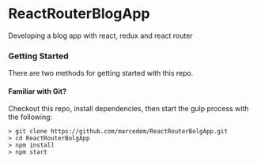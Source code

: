 # ReactRouterBlogApp

Developing a blog app with react, redux and react router

### Getting Started

There are two methods for getting started with this repo.

#### Familiar with Git?
Checkout this repo, install dependencies, then start the gulp process with the following:

```
> git clone https://github.com/marcedem/ReactRouterBolgApp.git
> cd ReactRouterBolgApp
> npm install
> npm start
```


